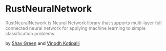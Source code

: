 # RustNeuralNetwork
<span style="color:gray"> RustNeuralNetwork is Neural Network library that supports multi-layer full connected neural network for applying machine learning to simple classification problems.</span>

by [Shay Green](shagreen@pdx.edu) and [Vinodh Kotipalli](vkotipa2@pdx.edu)


